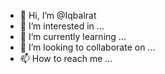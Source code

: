 - 👋 Hi, I’m @Iqbalrat
- 👀 I’m interested in ...
- 🌱 I’m currently learning ...
- 💞️ I’m looking to collaborate on ...
- 📫 How to reach me ...

<!---
Iqbalrat/Iqbalrat is a ✨ special ✨ repository because its `README.md` (this file) appears on your GitHub profile.
You can click the Preview link to take a look at your changes.
--->
